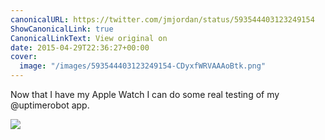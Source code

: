 ```yaml
---
canonicalURL: https://twitter.com/jmjordan/status/593544403123249154
ShowCanonicalLink: true
CanonicalLinkText: View original on
date: 2015-04-29T22:36:27+00:00
cover:
  image: "/images/593544403123249154-CDyxfWRVAAAoBtk.png"
---
```

Now that I have my Apple Watch I can do some real testing of my @uptimerobot app. 

![](/images/593544403123249154-CDyxfWRVAAAoBtk.png)